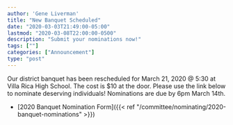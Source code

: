 ```yaml
---
author: 'Gene Liverman'
title: "New Banquet Scheduled"
date: "2020-03-03T21:49:00-05:00"
lastmod: "2020-03-08T22:00:00-0500"
description: "Submit your nominations now!"
tags: [""]
categories: ["Announcement"]
type: "post"
---
```


Our district banquet has been rescheduled for March 21, 2020 @ 5:30 at Villa Rica High School.
The cost is $10 at the door.
Please use the link below to nominate deserving individuals!
Nominations are due by 6pm March 14th.

- [2020 Banquet Nomination Form]({{< ref "/committee/nominating/2020-banquet-nominations" >}})
